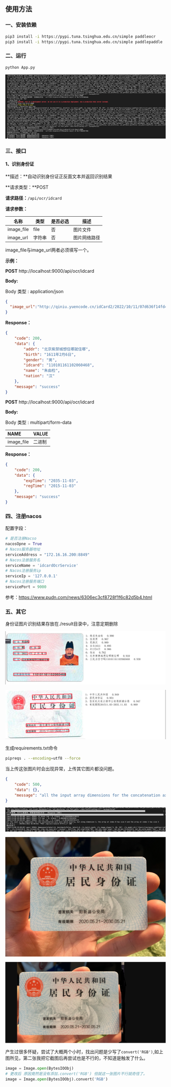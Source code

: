## 使用方法

### 一、安装依赖

```sh
pip3 install -i https://pypi.tuna.tsinghua.edu.cn/simple paddleocr
pip3 install -i https://pypi.tuna.tsinghua.edu.cn/simple paddlepaddle
```
### 二、运行

```sh
python App.py
```

![image-20221108180325172](README/image-20221108180325172.png)

### 三、接口

#### 1、识别身份证

**描述：**自动识别身份证正反面文本并返回识别结果

**请求类型：**POST

**请求路径：**`/api/ocr/idcard`

**请求参数：**

| 名称       | 类型   | 是否必选 | 描述         |
| ---------- | ------ | -------- | ------------ |
| image_file | file   | 否       | 图片文件     |
| image_url  | 字符串 | 否       | 图片网络路径 |

image_file与image_url两者必须填写一个。

**示例：**

**POST** http://localhost:9000/api/ocr/idcard

**Body:**

Body 类型 : application/json

```json
{
  "image_url":"http://qiniu.yuencode.cn/idCard2/2022/10/11/07d636f14fd4437ab5418183369519bb.jpg"
}
```

**Response：**

```json
{
    "code": 200,
    "data": {
        "addr": "北京紫禁城想住哪就住哪",
        "birth": "1611年2月6日",
        "gender": "男",
        "idcard": "110101161102060468",
        "name": "朱由检",
        "nation": "汉"
    },
    "message": "success"
}
```

**POST** http://localhost:9000/api/ocr/idcard

**Body:**

Body 类型 : multipart/form-data

| NAME       | VALUE  |
| :--------- | :----- |
| image_file | 二进制 |

**Response：**

```json
{
    "code": 200,
    "data": {
        "expTime": "2035-11-03",
        "regTime": "2015-11-03"
    },
    "message": "success"
}
```

### 四、注册nacos

配置字段：

```python
# 是否注册Nacso
nacosOpne = True
# Nacos服务器地址
serviceAddress = "172.16.16.200:8849"
# Nacos注册服务名
serviceName = 'idcardOcrService'
# Nacos注册服务ip
serviceIp = '127.0.0.1'
# Nacos注册服务端口
servicePort = 9000
```

参考：https://www.pudn.com/news/6306ec3cf8728f1f6c82d5b4.html

### 五、其它

身份证图片识别结果存放在./result目录中，注意定期删除

![image-20221108183601391](README/image-20221108183601391.png)

![image-20221108183539684](README/image-20221108183539684.png)

生成requirements.txt命令
```sh
pipreqs . --encoding=utf8 --force
```



当上传这张图片时会出现异常，上传其它图片都没问题。

```json
{
    "code": 500,
    "data": {},
    "message": "all the input array dimensions for the concatenation axis must match exactly, but along dimension 2, the array at index 0 has size 4 and the array at index 1 has size 3"
}
```

![image-20221109021154708](README/image-20221109021154708.png)

![uTools_1667929813326](README/uTools_1667929813326.png)

![img](README/uTools_1667929497497-20221109021053476.png)

产生过很多怀疑，尝试了大概两个小时，找出问题是少写了`convert('RGB')`,如上图所见，第二张我把它截图后再尝试也是不行的，不知道是触发了什么。

```python
image = Image.open(BytesIOObj)
# 更改后 原因竟然是没有添加.convert('RGB') 但就这一张图片不行就奇怪了。
image = Image.open(BytesIOObj).convert('RGB')
```

